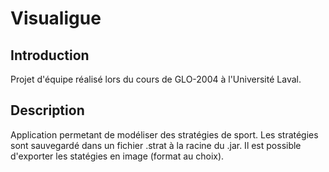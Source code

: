 # Visualigue

## Introduction

Projet d'équipe réalisé lors du cours de GLO-2004 à l'Université Laval. 

## Description

Application permetant de modéliser des stratégies de sport. Les stratégies sont sauvegardé dans un fichier .strat à la racine du .jar. Il est possible d'exporter les statégies en image (format au choix).
